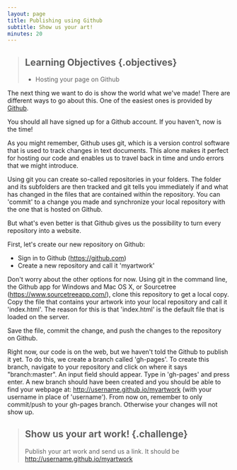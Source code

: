 ```yaml
---
layout: page
title: Publishing using Github
subtitle: Show us your art!
minutes: 20
---
```


> ## Learning Objectives {.objectives}
>
> * Hosting your page on Github

The next thing we want to do is show the world what we've made!
There are different ways to go about this. One of the easiest ones
is provided by [Github](https://github.com).

You should all have signed up for a Github account. If you haven't, now is the time!

As you might remember, Github uses git, which is a version control software that is used to
track changes in text documents. This alone makes it perfect for hosting our code and
enables us to travel back in time and undo errors that we might introduce.

Using git you can create so-called repositories in your folders. The folder and its
subfolders are then tracked and git tells you immediately if and what has changed
in the files that are contained within the repository. You can 'commit' to a change
you made and synchronize your local repository with the one that is hosted on Github.

But what's even better is that Github gives us the possibility to turn
every repository into a website.

First, let's create our new repository on Github:

* Sign in to Github (https://github.com)
* Create a new repository and call it 'myartwork'

Don't worry about the other options for now. Using git in the command line, the Github app for Windows and Mac OS X, or Sourcetree (https://www.sourcetreeapp.com/), clone this repository to get a local copy.
Copy the file that contains your artwork into your local repository and call it 'index.html'.
The reason for this is that 'index.html' is the default file that is loaded on the server.

Save the file, commit the change, and push the changes to the repository on Github.

Right now, our code is on the web, but we haven't told the Github to publish it yet.
To do this, we create a branch called 'gh-pages'. To create this branch, navigate to your repository and click on where it says "branch:master". An input field should appear. Type in 'gh-pages' and press enter. A new branch should have been created and you should be able to find your webpage at: http://username.github.io/myartwork (with your username in place of 'username'). From now on, remember to only commit/push to your gh-pages branch. Otherwise your changes will not show up.

> ## Show us your art work! {.challenge}
>
> Publish your art work and send us a link. It should be http://username.github.io/myartwork
